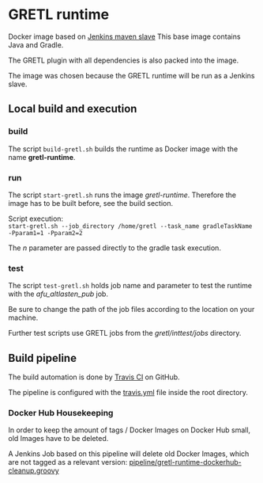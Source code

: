 # GRETL runtime
Docker image based on [Jenkins maven slave](https://hub.docker.com/r/openshift/jenkins-slave-maven-centos7/)
This base image contains Java and Gradle.

The GRETL plugin with all dependencies is also packed into the image.

The image was chosen because the GRETL runtime will be run as a Jenkins slave.

## Local build and execution

### build
The script ```build-gretl.sh``` builds the runtime as Docker image with the name **gretl-runtime**.

### run
The script ```start-gretl.sh``` runs the image *gretl-runtime*.
Therefore the image has to be built before, see the build section.

Script execution:  
```start-gretl.sh --job_directory /home/gretl --task_name gradleTaskName -Pparam1=1 -Pparam2=2```

The *n* parameter are passed directly to the gradle task execution.

### test
The script ```test-gretl.sh``` holds job name and parameter to test the runtime with the *afu_altlasten_pub* job.

Be sure to change the path of the job files according to the location on your machine.

Further test scripts use GRETL jobs from the *gretl/inttest/jobs* directory.

## Build pipeline
The build automation is done by [Travis CI](https://www.travis-ci.org/) on GitHub.

The pipeline is configured with the [travis.yml](../.travis.yml) file inside the root directory.

### Docker Hub Housekeeping
In order to keep the amount of tags / Docker Images on Docker Hub small, old Images have to be deleted.

A Jenkins Job based on this pipeline will delete old Docker Images, which are not tagged as a relevant version:
[pipeline/gretl-runtime-dockerhub-cleanup.groovy](pipeline/gretl-runtime-dockerhub-cleanup.groovy)
